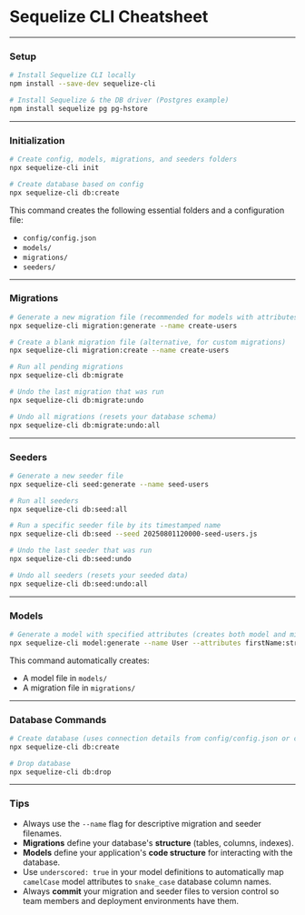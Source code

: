# Sequelize CLI Cheatsheet

---

### Setup

```bash
# Install Sequelize CLI locally
npm install --save-dev sequelize-cli

# Install Sequelize & the DB driver (Postgres example)
npm install sequelize pg pg-hstore
```

---

### Initialization

```bash
# Create config, models, migrations, and seeders folders
npx sequelize-cli init
```

```bash
# Create database based on config
npx sequelize-cli db:create
```

This command creates the following essential folders and a configuration file:

- `config/config.json`
- `models/`
- `migrations/`
- `seeders/`

---

### Migrations

```bash
# Generate a new migration file (recommended for models with attributes)
npx sequelize-cli migration:generate --name create-users

# Create a blank migration file (alternative, for custom migrations)
npx sequelize-cli migration:create --name create-users

# Run all pending migrations
npx sequelize-cli db:migrate

# Undo the last migration that was run
npx sequelize-cli db:migrate:undo

# Undo all migrations (resets your database schema)
npx sequelize-cli db:migrate:undo:all
```

---

### Seeders

```bash
# Generate a new seeder file
npx sequelize-cli seed:generate --name seed-users

# Run all seeders
npx sequelize-cli db:seed:all

# Run a specific seeder file by its timestamped name
npx sequelize-cli db:seed --seed 20250801120000-seed-users.js

# Undo the last seeder that was run
npx sequelize-cli db:seed:undo

# Undo all seeders (resets your seeded data)
npx sequelize-cli db:seed:undo:all
```

---

### Models

```bash
# Generate a model with specified attributes (creates both model and migration)
npx sequelize-cli model:generate --name User --attributes firstName:string,lastName:string,email:string
```

This command automatically creates:

- A model file in `models/`
- A migration file in `migrations/`

---

### Database Commands

```bash
# Create database (uses connection details from config/config.json or config.js)
npx sequelize-cli db:create

# Drop database
npx sequelize-cli db:drop
```

---

### Tips

- Always use the `--name` flag for descriptive migration and seeder filenames.
- **Migrations** define your database's **structure** (tables, columns, indexes).
- **Models** define your application's **code structure** for interacting with the database.
- Use `underscored: true` in your model definitions to automatically map `camelCase` model attributes to `snake_case` database column names.
- Always **commit** your migration and seeder files to version control so team members and deployment environments have them.
